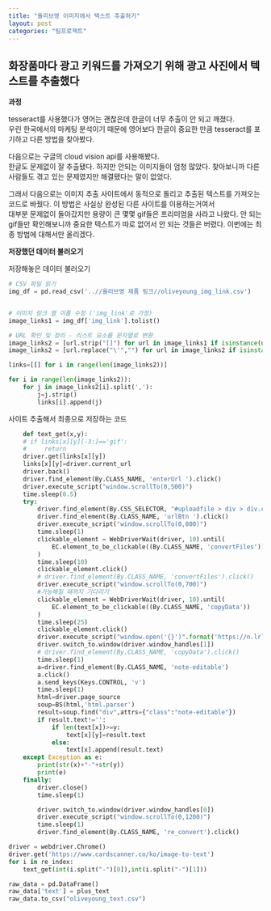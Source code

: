 ```yaml
---
title: "올리브영 이미지에서 텍스트 추출하기"
layout: post
categories: "팀프로젝트"
---
```


## 화장품마다 광고 키워드를 가져오기 위해 광고 사진에서 텍스트를 추출했다

**과정**

tesseract를 사용했다가 영어는 괜찮은데 한글이 너무 추출이 안 되고 깨졌다.  
우린 한국에서의 마케팅 분석이기 때문에 영어보다 한글이 중요한 만큼 tesseract를 포기하고
다른 방법을 찾아봤다.

다음으로는 구글의 cloud vision api를 사용해봤다.  
한글도 문제없이 잘 추출됐다. 하지만 안되는 이미지들이 엄청 많았다. 찾아보니까 다른 사람들도
겪고 있는 문제였지만 해결됐다는 말이 없었다.

그래서 다음으로는 이미지 추출 사이트에서 동적으로 돌리고 추출된 텍스트를 가져오는 코드로 바꿨다.
이 방법은 사실상 완성된 다른 사이트를 이용하는거여서  
대부분 문제없이 돌아갔지만 용량이 큰 몇몇 gif들은 프리미엄을 사라고 나왔다.
안 되는 gif들만 확인해보니까 중요한 텍스트가 따로 없어서 안 되는 것들은 버렸다.
이번에는 최종 방법에 대해서만 올리겠다.

**저장했던 데이터 불러오기**

저장해놓은 데이터 불러오기

```python
# CSV 파일 읽기
img_df = pd.read_csv('..//올리브영 제품 링크//oliveyoung_img_link.csv')


# 이미지 링크 열 이름 수정 ('img_link'로 가정)
image_links1 = img_df['img_link'].tolist()

# URL 확인 및 정리 - 리스트 요소를 문자열로 변환
image_links2 = [url.strip("[]") for url in image_links1 if isinstance(url, str)]
image_links2 = [url.replace("\'","") for url in image_links2 if isinstance(url, str)]

links=[[] for i in range(len(image_links2))]

for i in range(len(image_links2)):
    for j in image_links2[i].split(','):
        j=j.strip()
        links[i].append(j)
```

사이트 추출해서 최종으로 저장하는 코드

```python
    def text_get(x,y):
    # if links[x][y][-3:]=='gif':
    #     return
    driver.get(links[x][y])
    links[x][y]=driver.current_url
    driver.back()
    driver.find_element(By.CLASS_NAME, 'enterUrl ').click()
    driver.execute_script("window.scrollTo(0,500)")
    time.sleep(0.5)
    try:
        driver.find_element(By.CSS_SELECTOR, "#uploadfile > div > div.col-xl-9 > div.col-12.image_back.toolColor.text-center.m-0-auto.d-block.br_10.p-3 > div > div.col-12.urlArea.d_none.mt-3 > div > input").send_keys(links[x][y])
        driver.find_element(By.CLASS_NAME, 'urlBtn ').click()
        driver.execute_script("window.scrollTo(0,800)")
        time.sleep(1)
        clickable_element = WebDriverWait(driver, 10).until(
            EC.element_to_be_clickable((By.CLASS_NAME, 'convertFiles'))
        )
        time.sleep(10)
        clickable_element.click()
        # driver.find_element(By.CLASS_NAME, 'convertFiles').click()
        driver.execute_script("window.scrollTo(0,700)")
        #가능해질 때까지 기다리기
        clickable_element = WebDriverWait(driver, 10).until(
            EC.element_to_be_clickable((By.CLASS_NAME, 'copyData'))
        )
        time.sleep(25)
        clickable_element.click()
        driver.execute_script("window.open('{}')".format('https://n.lrl.kr/'))
        driver.switch_to.window(driver.window_handles[1])
        # driver.find_element(By.CLASS_NAME, 'copyData').click()
        time.sleep(1)
        a=driver.find_element(By.CLASS_NAME, 'note-editable')
        a.click()
        a.send_keys(Keys.CONTROL, 'v')
        time.sleep(1)
        html=driver.page_source
        soup=BS(html,'html.parser')
        result=soup.find("div",attrs={"class":"note-editable"})
        if result.text!='':
            if len(text[x])>=y:
                text[x][y]=result.text
            else:
                text[x].append(result.text)
    except Exception as e:
        print(str(x)+"-"+str(y))
        print(e)
    finally:
        driver.close()
        time.sleep(1)

        driver.switch_to.window(driver.window_handles[0])
        driver.execute_script("window.scrollTo(0,1200)")
        time.sleep(1)
        driver.find_element(By.CLASS_NAME, 're_convert').click()

driver = webdriver.Chrome()
driver.get('https://www.cardscanner.co/ko/image-to-text')
for i in re_index:
    text_get(int(i.split("-")[0]),int(i.split("-")[1]))

raw_data = pd.DataFrame()
raw_data['text'] = plus_text
raw_data.to_csv("oliveyoung_text.csv")
```
